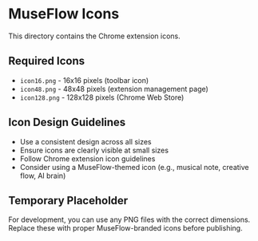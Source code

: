 # MuseFlow Icons

This directory contains the Chrome extension icons.

## Required Icons

- `icon16.png` - 16x16 pixels (toolbar icon)
- `icon48.png` - 48x48 pixels (extension management page)
- `icon128.png` - 128x128 pixels (Chrome Web Store)

## Icon Design Guidelines

- Use a consistent design across all sizes
- Ensure icons are clearly visible at small sizes
- Follow Chrome extension icon guidelines
- Consider using a MuseFlow-themed icon (e.g., musical note, creative flow, AI brain)

## Temporary Placeholder

For development, you can use any PNG files with the correct dimensions. Replace these with proper MuseFlow-branded icons before publishing.
